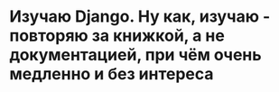 # Изучаю Django. Ну как, изучаю - повторяю за книжкой, а не документацией, при чём очень медленно и без интереса
